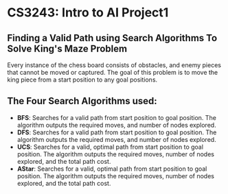 # CS3243: Intro to AI Project1

## Finding a Valid Path using Search Algorithms To Solve King's Maze Problem

Every instance of the chess board consists of obstacles, and enemy pieces that cannot be moved or captured. The goal of this problem is to move the king piece from a start position to any goal positions.

## The Four Search Algorithms used:
- **BFS**: Searches for a valid path from start position to goal position. The algorithm outputs the required moves, and number of nodes explored.
- **DFS**: Searches for a valid path from start position to goal position. The algorithm outputs the required moves, and number of nodes explored.
- **UCS**: Searches for a valid, optimal path from start position to goal position. The algorithm outputs the required moves, number of nodes explored, and the total path cost.
- **AStar**: Searches for a valid, optimal path from start position to goal position. The algorithm outputs the required moves, number of nodes explored, and the total path cost.